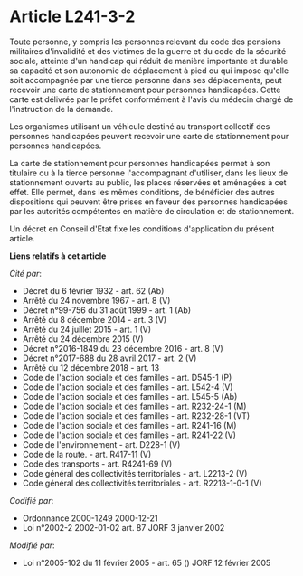 # Article L241-3-2

Toute personne, y compris les personnes relevant du code des pensions militaires d'invalidité et des victimes de la guerre et
du code de la sécurité sociale, atteinte d'un handicap qui réduit de manière importante et durable sa capacité et son
autonomie de déplacement à pied ou qui impose qu'elle soit accompagnée par une tierce personne dans ses déplacements, peut
recevoir une carte de stationnement pour personnes handicapées. Cette carte est délivrée par le préfet conformément à l'avis
du médecin chargé de l'instruction de la demande.

Les organismes utilisant un véhicule destiné au transport collectif des personnes handicapées peuvent recevoir une carte de
stationnement pour personnes handicapées.

La carte de stationnement pour personnes handicapées permet à son titulaire ou à la tierce personne l'accompagnant
d'utiliser, dans les lieux de stationnement ouverts au public, les places réservées et aménagées à cet effet. Elle permet,
dans les mêmes conditions, de bénéficier des autres dispositions qui peuvent être prises en faveur des personnes handicapées
par les autorités compétentes en matière de circulation et de stationnement.

Un décret en Conseil d'Etat fixe les conditions d'application du présent article.

**Liens relatifs à cet article**

_Cité par_:

  - Décret du 6 février 1932 - art. 62 (Ab)
  - Arrêté du 24 novembre 1967 - art. 8 (V)
  - Décret n°99-756 du 31 août 1999 - art. 1 (Ab)
  - Arrêté du 8 décembre 2014 - art. 3 (V)
  - Arrêté du 24 juillet 2015 - art. 1 (V)
  - Arrêté du 24 décembre 2015 (V)
  - Décret n°2016-1849 du 23 décembre 2016 - art. 8 (V)
  - Décret n°2017-688 du 28 avril 2017 - art. 2 (V)
  - Arrêté du 12 décembre 2018 - art. 13
  - Code de l'action sociale et des familles - art. D545-1 (P)
  - Code de l'action sociale et des familles - art. L542-4 (V)
  - Code de l'action sociale et des familles - art. L545-5 (Ab)
  - Code de l'action sociale et des familles - art. R232-24-1 (M)
  - Code de l'action sociale et des familles - art. R232-28-1 (VT)
  - Code de l'action sociale et des familles - art. R241-16 (M)
  - Code de l'action sociale et des familles - art. R241-22 (V)
  - Code de l'environnement - art. D228-1 (V)
  - Code de la route. - art. R417-11 (V)
  - Code des transports - art. R4241-69 (V)
  - Code général des collectivités territoriales - art. L2213-2 (V)
  - Code général des collectivités territoriales - art. R2213-1-0-1 (V)

_Codifié par_:

  - Ordonnance 2000-1249 2000-12-21
  - Loi n°2002-2 2002-01-02 art. 87 JORF 3 janvier 2002

_Modifié par_:

  - Loi n°2005-102 du 11 février 2005 - art. 65 () JORF 12 février 2005
